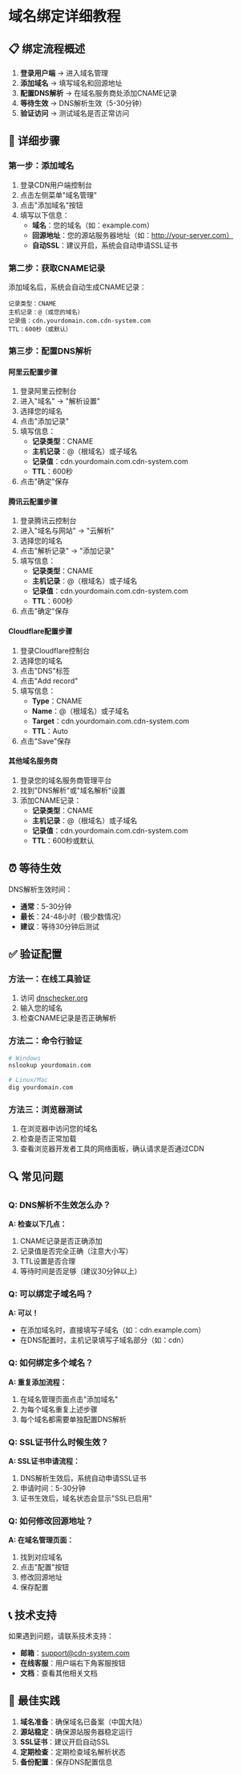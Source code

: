 # 域名绑定详细教程

## 📋 绑定流程概述

1. **登录用户端** → 进入域名管理
2. **添加域名** → 填写域名和回源地址
3. **配置DNS解析** → 在域名服务商处添加CNAME记录
4. **等待生效** → DNS解析生效（5-30分钟）
5. **验证访问** → 测试域名是否正常访问

## 🔧 详细步骤

### 第一步：添加域名

1. 登录CDN用户端控制台
2. 点击左侧菜单"域名管理"
3. 点击"添加域名"按钮
4. 填写以下信息：
   - **域名**：您的域名（如：example.com）
   - **回源地址**：您的源站服务器地址（如：http://your-server.com）
   - **自动SSL**：建议开启，系统会自动申请SSL证书

### 第二步：获取CNAME记录

添加域名后，系统会自动生成CNAME记录：

```
记录类型：CNAME
主机记录：@（或您的域名）
记录值：cdn.yourdomain.com.cdn-system.com
TTL：600秒（或默认）
```

### 第三步：配置DNS解析

#### 阿里云配置步骤

1. 登录阿里云控制台
2. 进入"域名" → "解析设置"
3. 选择您的域名
4. 点击"添加记录"
5. 填写信息：
   - **记录类型**：CNAME
   - **主机记录**：@（根域名）或子域名
   - **记录值**：cdn.yourdomain.com.cdn-system.com
   - **TTL**：600秒
6. 点击"确定"保存

#### 腾讯云配置步骤

1. 登录腾讯云控制台
2. 进入"域名与网站" → "云解析"
3. 选择您的域名
4. 点击"解析记录" → "添加记录"
5. 填写信息：
   - **记录类型**：CNAME
   - **主机记录**：@（根域名）或子域名
   - **记录值**：cdn.yourdomain.com.cdn-system.com
   - **TTL**：600秒
6. 点击"确定"保存

#### Cloudflare配置步骤

1. 登录Cloudflare控制台
2. 选择您的域名
3. 点击"DNS"标签
4. 点击"Add record"
5. 填写信息：
   - **Type**：CNAME
   - **Name**：@（根域名）或子域名
   - **Target**：cdn.yourdomain.com.cdn-system.com
   - **TTL**：Auto
6. 点击"Save"保存

#### 其他域名服务商

1. 登录您的域名服务商管理平台
2. 找到"DNS解析"或"域名解析"设置
3. 添加CNAME记录：
   - **记录类型**：CNAME
   - **主机记录**：@（根域名）或子域名
   - **记录值**：cdn.yourdomain.com.cdn-system.com
   - **TTL**：600秒或默认

## ⏰ 等待生效

DNS解析生效时间：
- **通常**：5-30分钟
- **最长**：24-48小时（极少数情况）
- **建议**：等待30分钟后测试

## ✅ 验证配置

### 方法一：在线工具验证

1. 访问 [dnschecker.org](https://dnschecker.org)
2. 输入您的域名
3. 检查CNAME记录是否正确解析

### 方法二：命令行验证

```bash
# Windows
nslookup yourdomain.com

# Linux/Mac
dig yourdomain.com
```

### 方法三：浏览器测试

1. 在浏览器中访问您的域名
2. 检查是否正常加载
3. 查看浏览器开发者工具的网络面板，确认请求是否通过CDN

## 🔍 常见问题

### Q: DNS解析不生效怎么办？

**A: 检查以下几点：**
1. CNAME记录是否正确添加
2. 记录值是否完全正确（注意大小写）
3. TTL设置是否合理
4. 等待时间是否足够（建议30分钟以上）

### Q: 可以绑定子域名吗？

**A: 可以！**
- 在添加域名时，直接填写子域名（如：cdn.example.com）
- 在DNS配置时，主机记录填写子域名部分（如：cdn）

### Q: 如何绑定多个域名？

**A: 重复添加流程：**
1. 在域名管理页面点击"添加域名"
2. 为每个域名重复上述步骤
3. 每个域名都需要单独配置DNS解析

### Q: SSL证书什么时候生效？

**A: SSL证书申请流程：**
1. DNS解析生效后，系统自动申请SSL证书
2. 申请时间：5-30分钟
3. 证书生效后，域名状态会显示"SSL已启用"

### Q: 如何修改回源地址？

**A: 在域名管理页面：**
1. 找到对应域名
2. 点击"配置"按钮
3. 修改回源地址
4. 保存配置

## 📞 技术支持

如果遇到问题，请联系技术支持：
- **邮箱**：support@cdn-system.com
- **在线客服**：用户端右下角客服按钮
- **文档**：查看其他相关文档

## 🎯 最佳实践

1. **域名准备**：确保域名已备案（中国大陆）
2. **源站稳定**：确保源站服务器稳定运行
3. **SSL证书**：建议开启自动SSL
4. **定期检查**：定期检查域名解析状态
5. **备份配置**：保存DNS配置信息 
